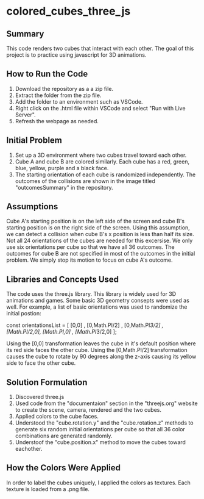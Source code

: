 # colored_cubes_three_js
## Summary
This code renders two cubes that interact with each other. The goal of this project is to practice using javascript for 3D animations.
## How to Run the Code
1. Download the repository as a a zip file.
2. Extract the folder from the zip file.
3. Add the folder to an environment such as VSCode.
4. Right click on the .html file within VSCode and select "Run with Live Server".
5. Refresh the webpage as needed.
## Initial Problem
1. Set up a 3D environment where two cubes travel toward each other. 
2. Cube A and cube B are colored similarly. Each cube has a red, green, blue, yellow, purple and a black face.
3. The starting orientation of each cube is randomized independently.
The outcomes of the collisions are shown in the image titled "outcomesSummary" in the repository.
## Assumptions
Cube A's starting position is on the left side of the screen and cube B's starting position is on the right side of the screen. Using this assumption, we can detect a collision when cube B's x position is less than half its size.
Not all 24 orientations of the cubes are needed for this excersise. We only use six orientations per cube so that we have all 36 outcomes.
The outcomes for cube B are not specified in most of the outcomes in the initial problem. We simply stop its motion to focus on cube A's outcome.
## Libraries and Concepts Used
The code uses the three.js library. This library is widely used for 3D animations and games.
Some basic 3D geometry consepts were used as well. For example, a list of basic orientations was used to randomize the initial postion:

const orientationsList = [ [0,0] , [0,Math.PI/2] , [0,Math.PI*3/2] , [Math.PI/2,0], [Math.PI,0] , [Math.PI*3/2,0] ];

Using the [0,0] transformation leaves the cube in it's default position where its red side faces the other cube. Using the [0,Math.PI/2] transformation causes the cube to rotate by 90 degrees along the z-axis causing its yellow side to face the other cube.
## Solution Formulation
1. Discovered three.js
2. Used code from the "documentaion" section in the "threejs.org" website to create the scene, camera, rendered and the two cubes.
3. Applied colors to the cube faces.
4. Understood the "cube.rotation.y" and the "cube.rotation.z" methods to generate six random initial orientations per cube so that all 36 color combinations are generated randomly.
5. Understoof the "cube.position.x" method to move the cubes toward eachother.
## How the Colors Were Applied
In order to label the cubes uniquely, I applied the colors as textures. Each texture is loaded from a .png file.

